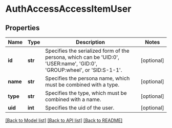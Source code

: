 # AuthAccessAccessItemUser

## Properties
Name | Type | Description | Notes
------------ | ------------- | ------------- | -------------
**id** | **str** | Specifies the serialized form of the persona, which can be &#39;UID:0&#39;, &#39;USER:name&#39;, &#39;GID:0&#39;, &#39;GROUP:wheel&#39;, or &#39;SID:S-1-1&#39;. | [optional] 
**name** | **str** | Specifies the persona name, which must be combined with a type. | [optional] 
**type** | **str** | Specifies the type, which must be combined with a name. | [optional] 
**uid** | **int** | Specifies the uid of the user. | [optional] 

[[Back to Model list]](../README.md#documentation-for-models) [[Back to API list]](../README.md#documentation-for-api-endpoints) [[Back to README]](../README.md)


